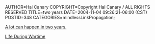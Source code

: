 AUTHOR=Hal Canary
COPYRIGHT=Copyright Hal Canary / ALL RIGHTS RESERVED
TITLE=two years
DATE=2004-11-04 09:26:21-06:00 (CST)
POSTID=348
CATEGORIES=mindlessLinkPropagation;

[A lot can happen in two years.](http://historiansagainstwar.org/wartime/ldw98.jpg)

[Life During Wartime](http://historiansagainstwar.org/wartime/)
